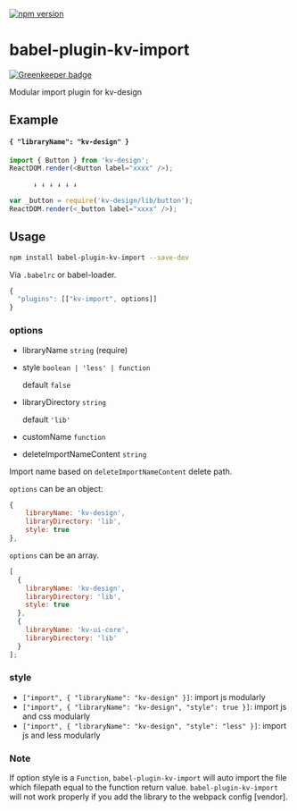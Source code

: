 [![npm version](https://badge.fury.io/js/ts-import-plugin.svg)](https://www.npmjs.com/package/babel-plugin-kv-import)

# babel-plugin-kv-import

[![Greenkeeper badge](https://badges.greenkeeper.io/Brooooooklyn/ts-import-plugin.svg)](https://greenkeeper.io/)

Modular import plugin for kv-design

## Example

#### `{ "libraryName": "kv-design" }`

```javascript
import { Button } from 'kv-design';
ReactDOM.render(<Button label="xxxx" />);

      ↓ ↓ ↓ ↓ ↓ ↓

var _button = require('kv-design/lib/button');
ReactDOM.render(<_button label="xxxx" />);
```

## Usage

```bash
npm install babel-plugin-kv-import --save-dev
```

Via `.babelrc` or babel-loader.

```js
{
  "plugins": [["kv-import", options]]
}
```

### options

* libraryName `string` (require)

* style `boolean | 'less' | function`

  default `false`

* libraryDirectory `string`

  default `'lib'`

* customName `function`

* deleteImportNameContent `string`

Import name based on `deleteImportNameContent` delete path.


`options` can be an object:

```javascript
{
    libraryName: 'kv-design',
    libraryDirectory: 'lib',
    style: true
},
```

`options` can be an array.

```javascript
[
  {
    libraryName: 'kv-design',
    libraryDirectory: 'lib',
    style: true
  },
  {
    libraryName: 'kv-ui-core',
    libraryDirectory: 'lib'
  }
];
```

### style

* `["import", { "libraryName": "kv-design" }]`: import js modularly
* `["import", { "libraryName": "kv-design", "style": true }]`: import js and css modularly
* `["import", { "libraryName": "kv-design", "style": "less" }]`: import js and less modularly

### Note

If option style is a `Function`, `babel-plugin-kv-import` will auto import the file which filepath equal to the function return value.
`babel-plugin-kv-import` will not work properly if you add the library to the webpack config [vendor].
